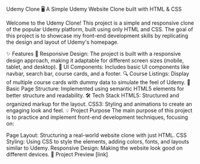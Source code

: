 Udemy Clone 🖥️
A Simple Udemy Website Clone built with HTML & CSS


Welcome to the Udemy Clone! This project is a simple and responsive clone of the popular Udemy platform, built using only HTML and CSS. The goal of this project is to showcase my front-end development skills by replicating the design and layout of Udemy's homepage.

✨ Features
🎨 Responsive Design: The project is built with a responsive design approach, making it adaptable for different screen sizes (mobile, tablet, and desktop).
🎯 UI Components: Includes basic UI components like navbar, search bar, course cards, and a footer.
🔍 Course Listings: Display of multiple course cards with dummy data to simulate the feel of Udemy.
📃 Basic Page Structure: Implemented using semantic HTML5 elements for better structure and readability.
🛠️ Tech Stack
HTML5: Structured and organized markup for the layout.
CSS3: Styling and animations to create an engaging look and feel.
💡 Project Purpose
The main purpose of this project is to practice and implement front-end development techniques, focusing on:

Page Layout: Structuring a real-world website clone with just HTML.
CSS Styling: Using CSS to style the elements, adding colors, fonts, and layouts similar to Udemy.
Responsive Design: Making the website look good on different devices.
🚀 Project Preview
[link]

